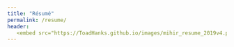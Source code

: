 ```yaml
---
title: "Résumé"
permalink: /resume/
header:
   <embed src="https://ToadHanks.github.io/images/mihir_resume_2019v4.pdf" type="application/pdf" />	
---
```

